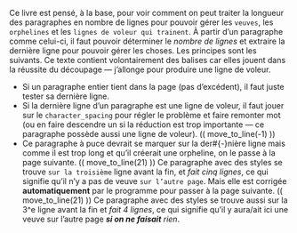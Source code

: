 Ce livre est pensé, à la base, pour voir comment on peut traiter la longueur des paragraphes en nombre de lignes pour pouvoir gérer les `veuves`, les `orphelines` et les `lignes de voleur qui trainent`. À partir d’un paragraphe comme celui-ci, il faut pouvoir déterminer le *nombre de lignes* et extraire la dernière ligne pour pouvoir gérer les choses. Les principes sont les suivants. Ce <color rgb="990000">texte contient volontairement des balises car elles jouent dans la réussite du découpage — j’allonge pour produire une ligne de voleur</color>.
* Si un paragraphe entier tient dans la page (pas d’excédent), il faut juste tester sa dernière ligne.
* Si la dernière ligne d’un paragraphe est une ligne de voleur, il faut jouer sur le `character_spacing` pour régler le problème et faire remonter mot (ou en faire descendre un si la réduction est trop importante — ce paragraphe possède aussi une ligne de voleur).
(( move_to_line(-1) ))
* Ce paragraphe à puce devrait se marquer sur la der#{-}nière ligne mais comme il est trop long et qu’il créerait une orpheline, on le passe à la page suivante.
(( move_to_line(21) ))
Ce paragraphe avec des styles se trouve `sur la troisième` ligne avant la fin, et *fait cinq lignes*, ce qui signifie qu’il n’y a pas de veuve `sur l’autre page`. Mais elle est <color rgb="FF0000">corrigée **automatiquement**</color> par le programme pour passer à la page suivante.
(( move_to_line(21) ))
Ce paragraphe avec des styles se trouve aussi sur la 3^e ligne avant la fin et *fait 4 lignes*, ce qui <color rgb="0000FF">signifie qu’il y aura/ait</color> ici une veuve sur l’autre page ***si on ne faisait** rien*.
